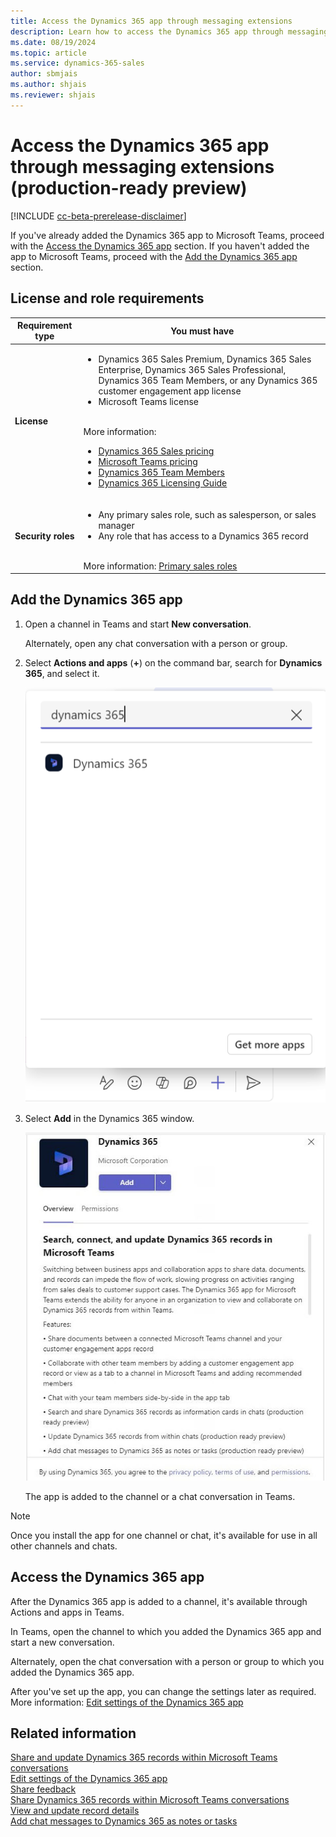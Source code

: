 ```yaml
---
title: Access the Dynamics 365 app through messaging extensions
description: Learn how to access the Dynamics 365 app through messaging extensions
ms.date: 08/19/2024
ms.topic: article
ms.service: dynamics-365-sales
author: sbmjais
ms.author: shjais
ms.reviewer: shjais 
---
```


# Access the Dynamics 365 app through messaging extensions (production-ready preview)

[!INCLUDE [cc-beta-prerelease-disclaimer](../../includes/cc-beta-prerelease-disclaimer.md)]

If you've already added the Dynamics 365 app to Microsoft Teams, proceed with the [Access the Dynamics 365 app](#access-the-dynamics-365-app) section. If you haven't added the app to Microsoft Teams, proceed with the [Add the Dynamics 365 app](#add-the-dynamics-365-app) section.

## License and role requirements

| Requirement type | You must have |
|-----------------------|---------|
| **License** | <ul><li>Dynamics 365 Sales Premium, Dynamics 365 Sales Enterprise, Dynamics 365 Sales Professional, Dynamics 365 Team Members, or any Dynamics 365 customer engagement app license</li> <li>Microsoft Teams license</li></ul>  <br>More information: <ul><li>[Dynamics 365 Sales pricing](https://dynamics.microsoft.com/sales/pricing/)</li><li>[Microsoft Teams pricing](https://www.microsoft.com/microsoft-teams/compare-microsoft-teams-options?activetab=pivot:primaryr2&rtc=1)</li><li>[Dynamics 365 Team Members](/dynamics365/get-started/team-members-license)</li><li>[Dynamics 365 Licensing Guide](https://go.microsoft.com/fwlink/?LinkId=866544&clcid=0x409)</li></ul> |
| **Security roles** | <ul><li>Any primary sales role, such as salesperson, or sales manager</li><li>Any role that has access to a Dynamics 365 record</li></ul> <br>  More information: [Primary sales roles](../security-roles-for-sales.md#primary-sales-roles)|



## Add the Dynamics 365 app

1.  Open a channel in Teams and start **New conversation**.

    Alternately, open any chat conversation with a person or group.

2.  Select **Actions and apps** (**+**) on the command bar, search for **Dynamics 365**, and select it.

    ![Search for Dynamics 365 app](media/me-d365-app-search.png "Search for Dynamics 365 app")

3.  Select **Add** in the Dynamics 365 window.

    ![Add Dynamics 365 app in Teams](media/me-add-d365-app.png "Add Dynamics 365 app in Teams")

    The app is added to the channel or a chat conversation in Teams.

> [!NOTE]
> Once you install the app for one channel or chat, it's available for use in all other channels and chats.


## Access the Dynamics 365 app

After the Dynamics 365 app is added to a channel, it's available through Actions and apps in Teams.

In Teams, open the channel to which you added the Dynamics 365 app and start a new conversation.

Alternately, open the chat conversation with a person or group to which you added the Dynamics 365 app.

After you've set up the app, you can change the settings later as required. More information: [Edit settings of the Dynamics 365 app](edit-d365-app.md)

## Related information

[Share and update Dynamics 365 records within Microsoft Teams conversations](share-d365-record-overview.md)   
[Edit settings of the Dynamics 365 app](edit-d365-app.md)    
[Share feedback](share-feedback-d365-app.md)    
[Share Dynamics 365 records within Microsoft Teams conversations](share-dynamics-records-in-teams.md)   
[View and update record details](view-update-dynamics-records.md)   
[Add chat messages to Dynamics 365 as notes or tasks](add-chat-d365.md)   
